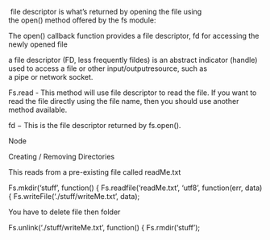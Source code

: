 

 file descriptor is what’s returned by opening the file using the open() method offered by the fs module:


The open() callback function provides a file descriptor, fd for accessing the newly opened file


a file descriptor (FD, less frequently fildes) is an abstract indicator (handle) used to access a file or other input/outputresource, such as a pipe or network socket. 


Fs.read - This method will use file descriptor to read the file. If you want to read the file directly using the file name, then you should use another method available.

fd − This is the file descriptor returned by fs.open().



Node

Creating / Removing Directories

This reads from a pre-existing file called readMe.txt

Fs.mkdir(‘stuff’, function() {
   Fs.readfile(‘readMe.txt’, ‘utf8’, function(err, data) {
Fs.writeFile(‘./stuff/writeMe.txt’, data); 

You have to delete file then folder

Fs.unlink(‘./stuff/writeMe.txt’, function() {
Fs.rmdir(‘stuff’);